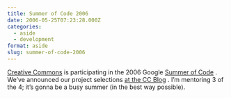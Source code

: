```yaml
---
title: Summer of Code 2006
date: 2006-05-25T07:23:28.000Z
categories:
  - aside
  - development
format: aside
slug: summer-of-code-2006
---
```

[Creative Commons][1]  is participating in the 2006 Google [Summer of Code][2] . We’ve announced our project selections [at the CC Blog][3] . I’m mentoring 3 of the 4; it’s gonna be a busy summer (in the best way possible).



 [1]: http://creativecommons.org
 [2]: http://code.google.com/soc
 [3]: http://creativecommons.org/weblog/entry/5917
